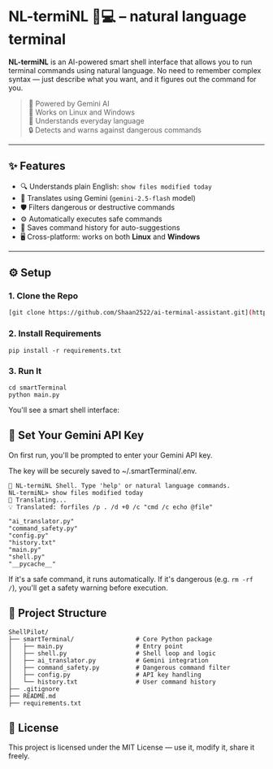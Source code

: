 # NL-termiNL 🧠💻 – natural language terminal

**NL-termiNL** is an AI-powered smart shell interface that allows you to run terminal commands using natural language. No need to remember complex syntax — just describe what you want, and it figures out the command for you.

> 🤖 Powered by Gemini AI  
> 🐧 Works on Linux and Windows  
> 🧠 Understands everyday language  
> 🔒 Detects and warns against dangerous commands

---

## ✨ Features

- 🔍 Understands plain English: `show files modified today`
- 🧠 Translates using Gemini (`gemini-2.5-flash` model)
- 🛡️ Filters dangerous or destructive commands
- ⚙️ Automatically executes safe commands
- 💾 Saves command history for auto-suggestions
- 🖥️ Cross-platform: works on both **Linux** and **Windows**

---

## ⚙️ Setup

### 1. Clone the Repo

```bash
[git clone https://github.com/Shaan2522/ai-terminal-assistant.git](https://github.com/Shaan2522/ai-terminal-assistant.git)
```

### 2. Install Requirements

```
pip install -r requirements.txt
```

### 3. Run It

```
cd smartTerminal
python main.py
```

You'll see a smart shell interface:

## 🔐 Set Your Gemini API Key
On first run, you'll be prompted to enter your Gemini API key.

The key will be securely saved to ~/.smartTerminal/.env.

```
🔮 NL-termiNL Shell. Type 'help' or natural language commands.
NL-termiNL> show files modified today
🧠 Translating...
💡 Translated: forfiles /p . /d +0 /c "cmd /c echo @file"

"ai_translator.py"
"command_safety.py"
"config.py"
"history.txt"
"main.py"
"shell.py"
"__pycache__"
```

If it's a safe command, it runs automatically.
If it's dangerous (e.g. ```rm -rf /```), you'll get a safety warning before execution.

## 📁 Project Structure

```
ShellPilot/
├── smartTerminal/                 # Core Python package
│   ├── main.py                    # Entry point
│   ├── shell.py                   # Shell loop and logic
│   ├── ai_translator.py           # Gemini integration
│   ├── command_safety.py          # Dangerous command filter
│   ├── config.py                  # API key handling
│   └── history.txt                # User command history
├── .gitignore
├── README.md
├── requirements.txt
```

## 📄 License
This project is licensed under the MIT License — use it, modify it, share it freely.

